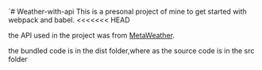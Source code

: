 `# Weather-with-api
This is a presonal project of mine to get started with webpack and babel.
<<<<<<< HEAD

the API used in the project was from <a href="https://www.metaweather.com">MetaWeather</a>.

the bundled code is in the dist folder,where as the source code is in the src folder

